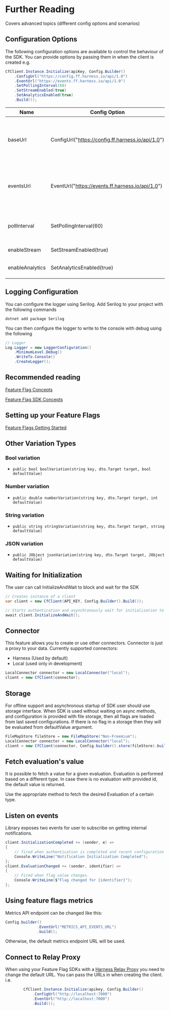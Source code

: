 # Further Reading

Covers advanced topics (different config options and scenarios)

## Configuration Options
The following configuration options are available to control the behaviour of the SDK.
You can provide options by passing them in when the client is created e.g.

```c#
CfClient.Instance.Initialize(apiKey, Config.Builder()
    .ConfigUrl("https://config.ff.harness.io/api/1.0")
    .EventUrl("https://events.ff.harness.io/api/1.0")
    .SetPollingInterval(60)
    .SetStreamEnabled(true)
    .SetAnalyticsEnabled(true)
    .Build());
```

| Name            | Config Option                                     | Description                                                                                                                                      | default                              |
|-----------------|---------------------------------------------------|--------------------------------------------------------------------------------------------------------------------------------------------------|--------------------------------------|
| baseUrl         | ConfigUrl("https://config.ff.harness.io/api/1.0") | the URL used to fetch feature flag evaluations. You should change this when using the Feature Flag proxy to http://localhost:7000                | https://config.ff.harness.io/api/1.0 |
| eventsUrl       | EventUrl("https://events.ff.harness.io/api/1.0")  | the URL used to post metrics data to the feature flag service. You should change this when using the Feature Flag proxy to http://localhost:7000 | https://events.ff.harness.io/api/1.0 |
| pollInterval    | SetPollingInterval(60)                            | when running in stream mode, the interval in seconds that we poll for changes.                                                                   | 60                                   |
| enableStream    | SetStreamEnabled(true)                            | Enable streaming mode.                                                                                                                           | true                                 |
| enableAnalytics | SetAnalyticsEnabled(true)                         | Enable analytics.  Metrics data is posted every 60s                                                                                              | true                                 |

## Logging Configuration
You can configure the logger using Serilog.
Add Serilog to your project with the following commands

```shell
dotnet add package Serilog
```

You can then configure the logger to write to the console with debug using the following
```c#
// Logger
Log.Logger = new LoggerConfiguration()
    .MinimumLevel.Debug()
    .WriteTo.Console()
    .CreateLogger();
```

## Recommended reading

[Feature Flag Concepts](https://ngdocs.harness.io/article/7n9433hkc0-cf-feature-flag-overview)

[Feature Flag SDK Concepts](https://ngdocs.harness.io/article/rvqprvbq8f-client-side-and-server-side-sdks)

## Setting up your Feature Flags

[Feature Flags Getting Started](https://ngdocs.harness.io/article/0a2u2ppp8s-getting-started-with-feature-flags)

## Other Variation Types

### Bool variation

* `public bool boolVariation(string key, dto.Target target, bool defaultValue)`

### Number variation

* `public double numberVariation(string key, dto.Target target, int defaultValue)`

### String variation

* `public string stringVariation(string key, dto.Target target, string defaultValue)`

### JSON variation

* `public JObject jsonVariation(string key, dto.Target target, JObject defaultValue)`


## Waiting for Initialization

The user can call InitializeAndWait to block and wait for the SDK
```c#
// Creates instance of a client
var client = new CfClient(API_KEY, Config.Builder().Build());

// Starts authentication and asynchronously wait for initialisation to complete
await client.InitializeAndWait();
```

## Connector

This feature allows you to create or use other connectors.
Connector is just a proxy to your data. Currently supported connectors:
* Harness (Used by default)
* Local (used only in development)

```c#
LocalConnector connector = new LocalConnector("local");
client = new CfClient(connector);
```

## Storage

For offline support and asynchronous startup of SDK user should use storage interface.
When SDK is used without waiting on async methods, and configuration is provided with file storage, then all flags are loaded from last saved configurations.
If there is no flag in a storage then they will be evaluated from defaultValue argument.

```c#
FileMapStore fileStore = new FileMapStore("Non-Freemium");
LocalConnector connector = new LocalConnector("local");
client = new CfClient(connector, Config.builder().store(fileStore).build());
```

## Fetch evaluation's value

It is possible to fetch a value for a given evaluation. Evaluation is performed based on a different type. In case there
is no evaluation with provided id, the default value is returned.

Use the appropriate method to fetch the desired Evaluation of a certain type.

## Listen on events

Library exposes two events for user to subscribe on getting internal notifications.

```c#
client.InitializationCompleted += (sender, e) =>
{
    // fired when authentication is completed and recent configuration is fetched from server
    Console.WriteLine("Notification Initialization Completed");
};
client.EvaluationChanged += (sender, identifier) =>
{
    // Fired when flag value changes.
    Console.WriteLine($"Flag changed for {identifier}");
};
```

## Using feature flags metrics

Metrics API endpoint can be changed like this:

```c#
Config.builder()
              .EventUrl("METRICS_API_EVENTS_URL")
              .build();
```

Otherwise, the default metrics endpoint URL will be used.

## Connect to Relay Proxy
 When using your Feature Flag SDKs with a [Harness Relay Proxy](https://ngdocs.harness.io/article/q0kvq8nd2o-relay-proxy) you need to change the default URL.
You can pass the URLs in when creating the client. i.e.

```c#
        CfClient.Instance.Initialize(apikey, Config.Builder()
            .ConfigUrl("http://localhost:7000")
            .EventUrl("http://localhost:7000")
            .Build());
```
